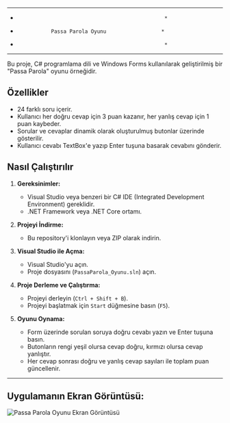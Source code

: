 *******************************************************
*                                                     *
*                Passa Parola Oyunu                  *
*                                                     *
*******************************************************

Bu proje, C# programlama dili ve Windows Forms kullanılarak geliştirilmiş bir "Passa Parola" oyunu örneğidir.

## Özellikler

- 24 farklı soru içerir.
- Kullanıcı her doğru cevap için 3 puan kazanır, her yanlış cevap için 1 puan kaybeder.
- Sorular ve cevaplar dinamik olarak oluşturulmuş butonlar üzerinde gösterilir.
- Kullanıcı cevabı TextBox'e yazıp Enter tuşuna basarak cevabını gönderir.

## Nasıl Çalıştırılır

1. **Gereksinimler:**
   - Visual Studio veya benzeri bir C# IDE (Integrated Development Environment) gereklidir.
   - .NET Framework veya .NET Core ortamı.

2. **Projeyi İndirme:**
   - Bu repository'i klonlayın veya ZIP olarak indirin.

3. **Visual Studio ile Açma:**
   - Visual Studio'yu açın.
   - Proje dosyasını (`PassaParola_Oyunu.sln`) açın.

4. **Proje Derleme ve Çalıştırma:**
   - Projeyi derleyin (`Ctrl + Shift + B`).
   - Projeyi başlatmak için `Start` düğmesine basın (`F5`).

5. **Oyunu Oynama:**
   - Form üzerinde sorulan soruya doğru cevabı yazın ve Enter tuşuna basın.
   - Butonların rengi yeşil olursa cevap doğru, kırmızı olursa cevap yanlıştır.
   - Her cevap sonrası doğru ve yanlış cevap sayıları ile toplam puan güncellenir.

---

## Uygulamanın Ekran Görüntüsü:

![Passa Parola Oyunu Ekran Görüntüsü]()

